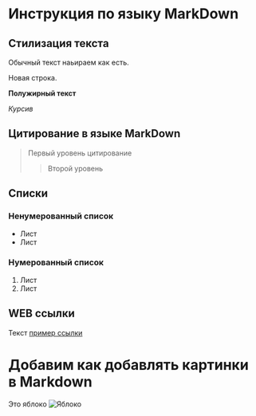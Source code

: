 # Инструкция по языку MarkDown

## Стилизация текста

Обычный текст наьираем как есть.

Новая строка.

**Полужирный текст**

*Курсив*

## Цитирование в языке MarkDown
> Первый уровень цитирование 
>> Второй уровень

## Списки 
### Ненумерованный список 
* Лист
* Лист 

### Нумерованный список 
1. Лист
2. Лист

## WEB ссылки
Текст [пример ссылки](http.example.com "Всплывающая подсказка")

# Добавим как добавлять картинки в Markdown
Это яблоко
![Яблоко](Apple.jpg)